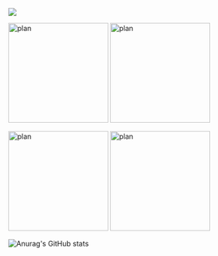 <!---
masudaryuto/masudaryuto is a ✨ special ✨ repository because its `README.md` (this file) appears on your GitHub profile.
You can click the Preview link to take a look at your changes.
--->

![](http://github-profile-summary-cards.vercel.app/api/cards/profile-details?username=masudaryuto&theme=default)



<img width="200" alt="plan" src="http://github-profile-summary-cards.vercel.app/api/cards/repos-per-language?username=masudaryuto&theme=default"> <img width="200" alt="plan" src="http://github-profile-summary-cards.vercel.app/api/cards/most-commit-language?username=masudaryuto&theme=default">

<img width="200" alt="plan" src="http://github-profile-summary-cards.vercel.app/api/cards/stats?username=masudaryuto&theme=default"> <img width="200" alt="plan" src="http://github-profile-summary-cards.vercel.app/api/cards/productive-time?username=masudaryuto&theme=default&utcOffset=8">

![Anurag's GitHub stats](https://github-readme-stats.vercel.app/api?username=masudaryuto&show_icons=true&theme=radical)
